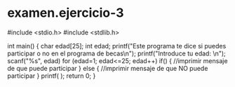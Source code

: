 # examen.ejercicio-3

#include <stdio.h>
#include <stdlib.h>

int main()
{
 char edad[25];
 int edad;
 printf("Este programa te dice si puedes participar o no en el 
 programa de becas\n");
 printf("Introduce tu edad: \n");
 scanf("%s", edad)
 for (edad=1; edad<=25; edad++)
 if()
 {
 //imprimir mensaje de que puede participar
 }
 else
 {
 //imprimir mensaje de que NO puede participar
 }
 printf( );
 return 0;
}
